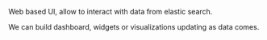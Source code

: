 Web based UI, allow to interact with data from elastic search.

We can build dashboard, widgets or visualizations updating as data comes.
